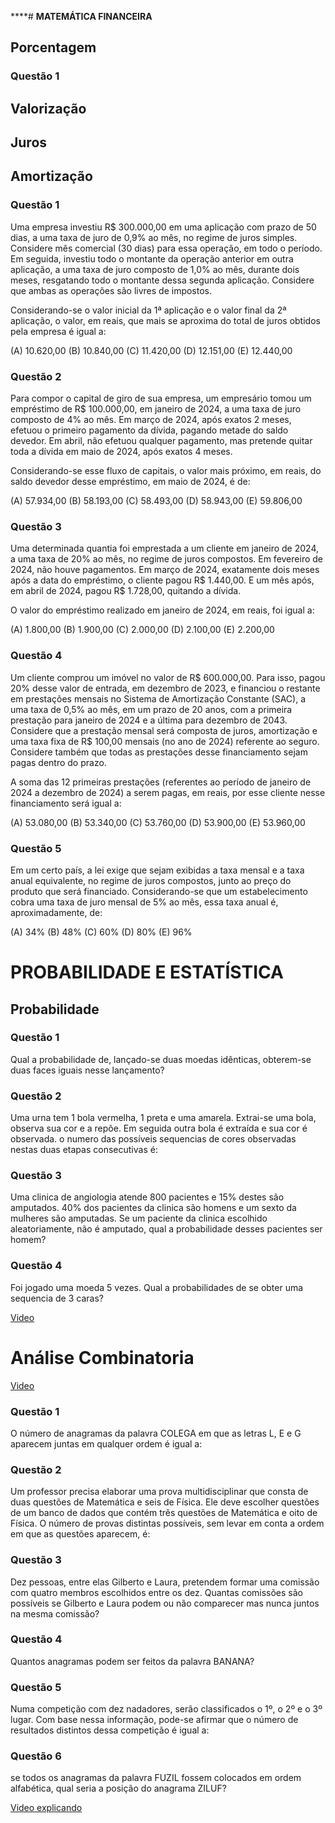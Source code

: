 ****# **MATEMÁTICA FINANCEIRA**

## Porcentagem

### Questão 1

## Valorização

## Juros

## Amortização

### Questão 1

Uma empresa investiu R$ 300.000,00 em uma aplicação com prazo de 50 dias, a uma taxa de juro de 0,9% ao mês, no regime de juros simples. Considere mês comercial (30 dias) para essa operação, em todo o período. Em seguida, investiu todo o montante da operação anterior em outra aplicação, a uma taxa de juro composto de 1,0% ao mês, durante dois meses, resgatando todo o montante dessa segunda aplicação. Considere que ambas as operações são livres de impostos.

Considerando-se o valor inicial da 1ª aplicação e o valor final da 2ª aplicação, o valor, em reais, que mais se aproxima do total de juros obtidos pela empresa é igual a:

(A) 10.620,00
(B) 10.840,00
(C) 11.420,00
(D) 12.151,00
(E) 12.440,00

### Questão 2

Para compor o capital de giro de sua empresa, um empresário tomou um empréstimo de R$ 100.000,00, em janeiro de 2024, a uma taxa de juro composto de 4% ao mês. Em março de 2024, após exatos 2 meses, efetuou o primeiro pagamento da dívida, pagando metade do saldo devedor. Em abril, não efetuou qualquer pagamento, mas pretende quitar toda a dívida em maio de 2024, após exatos 4 meses.

Considerando-se esse fluxo de capitais, o valor mais próximo, em reais, do saldo devedor desse empréstimo, em maio de 2024, é de:

(A) 57.934,00
(B) 58.193,00
(C) 58.493,00
(D) 58.943,00
(E) 59.806,00

### Questão 3

Uma determinada quantia foi emprestada a um cliente em janeiro de 2024, a uma taxa de 20% ao mês, no regime de juros compostos. Em fevereiro de 2024, não houve pagamentos. Em março de 2024, exatamente dois meses após a data do empréstimo, o cliente pagou R$ 1.440,00. E um mês após, em abril de 2024, pagou R$ 1.728,00, quitando a dívida.

O valor do empréstimo realizado em janeiro de 2024, em reais, foi igual a:

(A) 1.800,00
(B) 1.900,00
(C) 2.000,00
(D) 2.100,00
(E) 2.200,00

### Questão 4

Um cliente comprou um imóvel no valor de R$ 600.000,00. Para isso, pagou 20% desse valor de entrada, em dezembro de 2023, e financiou o restante em prestações mensais no Sistema de Amortização Constante (SAC), a uma taxa de 0,5% ao mês, em um prazo de 20 anos, com a primeira prestação para janeiro de 2024 e a última para dezembro de 2043. Considere que a prestação mensal será composta de juros, amortização e uma taxa fixa de R$ 100,00 mensais (no ano de 2024) referente ao seguro. Considere também que todas as prestações desse financiamento sejam pagas dentro do prazo.

A soma das 12 primeiras prestações (referentes ao período de janeiro de 2024 a dezembro de 2024) a serem pagas, em reais, por esse cliente nesse financiamento será igual a:

(A) 53.080,00
(B) 53.340,00
(C) 53.760,00
(D) 53.900,00
(E) 53.960,00

### Questão 5

Em um certo país, a lei exige que sejam exibidas a taxa mensal e a taxa anual equivalente, no regime de juros compostos, junto ao preço do produto que será financiado. Considerando-se que um estabelecimento cobra uma taxa de juro mensal de 5% ao mês, essa taxa anual é, aproximadamente, de:

(A) 34%
(B) 48%
(C) 60%
(D) 80%
(E) 96%


# **PROBABILIDADE E ESTATÍSTICA**

## Probabilidade

### Questão 1

Qual a probabilidade de, lançado-se duas moedas idênticas, obterem-se duas faces iguais nesse lançamento?

### Questão 2

Uma urna tem 1 bola vermelha, 1 preta e uma amarela. Extrai-se uma bola, observa sua cor e a repõe. Em seguida outra bola é extraída e sua cor é observada. o numero das possíveis sequencias de cores observadas nestas duas etapas consecutivas é:

### Questão 3

Uma clinica de angiologia atende 800 pacientes e 15% destes são amputados. 40% dos pacientes da clinica são homens e um sexto da mulheres são amputadas. Se um paciente da clinica escolhido aleatoriamente, não é amputado, qual a probabilidade desses pacientes ser homem?

### Questão 4

Foi jogado uma moeda 5 vezes. Qual a probabilidades de se obter uma sequencia de 3 caras?

[Video](https://www.youtube.com/watch?v=TBT2OzPoI9A&ab_channel=PraticandoMatem%C3%A1ticacomMaiconMeneguci)

# **Análise Combinatoria**

[Video](https://www.youtube.com/watch?v=RgR4-Pt1D8s&t=1627s&ab_channel=PraticandoMatem%C3%A1ticacomMaiconMeneguci)

### Questão 1

O número de anagramas da palavra COLEGA em que as letras L, E e G aparecem juntas em qualquer ordem é igual a:

### Questão 2

Um professor precisa elaborar uma prova multidisciplinar que consta de duas questões de Matemática e seis de Física. Ele deve escolher questões de um banco de dados que contém três questões de Matemática e oito de Física. O número de provas distintas possíveis, sem levar em conta a ordem em que as questões aparecem, é:

### Questão 3

Dez pessoas, entre elas Gilberto e Laura, pretendem formar uma comissão com quatro membros escolhidos entre os dez. Quantas comissões são possíveis se Gilberto e Laura podem ou não comparecer mas nunca juntos na mesma comissão? 

### Questão 4

Quantos anagramas podem ser feitos da palavra BANANA?

### Questão 5

Numa competição com dez nadadores, serão classificados o 1º, o 2º e o 3º lugar. Com base nessa informação, pode-se afirmar que o número de resultados distintos dessa competição é igual a:

### Questão 6

se todos os anagramas da palavra FUZIL fossem colocados em ordem alfabética, qual seria a posição do anagrama ZILUF?

[Video explicando](https://www.youtube.com/watch?v=2enA0O5K3V0&ab_channel=PraticandoMatem%C3%A1ticacomMaiconMeneguci)